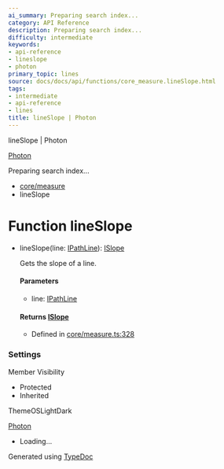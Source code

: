```yaml
---
ai_summary: Preparing search index...
category: API Reference
description: Preparing search index...
difficulty: intermediate
keywords:
- api-reference
- lineslope
- photon
primary_topic: lines
source: docs/docs/api/functions/core_measure.lineSlope.html
tags:
- intermediate
- api-reference
- lines
title: lineSlope | Photon
---
```

lineSlope | Photon

[Photon](../index.md)




Preparing search index...

* [core/measure](../modules/core_measure.md)
* lineSlope

# Function lineSlope

* lineSlope(line: [IPathLine](../interfaces/core_schema.IPathLine.md)): [ISlope](../interfaces/core_maker.ISlope.md)

  Gets the slope of a line.

  #### Parameters

  + line: [IPathLine](../interfaces/core_schema.IPathLine.md)

  #### Returns [ISlope](../interfaces/core_maker.ISlope.md)

  + Defined in [core/measure.ts:328](https://github.com/mwhite454/photon/blob/main/packages/photon/src/core/measure.ts#L328)

### Settings

Member Visibility

* Protected
* Inherited

ThemeOSLightDark

[Photon](../index.md)

* Loading...

Generated using [TypeDoc](https://typedoc.org/)
